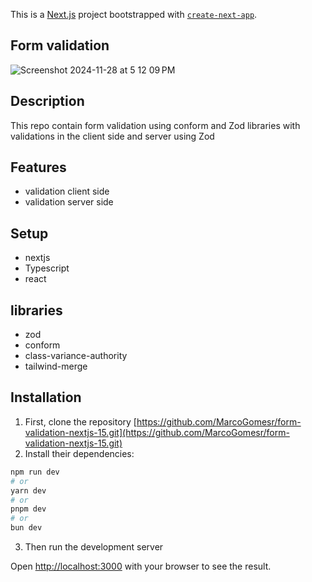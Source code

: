 This is a [Next.js](https://nextjs.org) project bootstrapped with [`create-next-app`](https://nextjs.org/docs/app/api-reference/cli/create-next-app).

## Form validation

![Screenshot 2024-11-28 at 5 12 09 PM](https://github.com/user-attachments/assets/28c0d3c5-4e80-4ce1-9bf3-d3db440092f8)

## Description

This repo contain form validation using conform and Zod libraries with validations in the client side and server using Zod

## Features

- validation client side
- validation server side

## Setup

- nextjs
- Typescript
- react

## libraries

- zod
- conform
- class-variance-authority
- tailwind-merge

## Installation

1. First, clone the repository [https://github.com/MarcoGomesr/form-validation-nextjs-15.git](https://github.com/MarcoGomesr/form-validation-nextjs-15.git)
2. Install their dependencies:

```bash
npm run dev
# or
yarn dev
# or
pnpm dev
# or
bun dev

```

3. Then run the development server

Open [http://localhost:3000](http://localhost:3000) with your browser to see the result.
